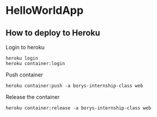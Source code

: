 # HelloWorldApp
## How to deploy to Heroku
Login to heroku
```
heroku login
heroku container:login
```

Push container
```
heroku container:push -a borys-internship-class web
```

Release the container
```
heroku container:release -a borys-internship-class web
```